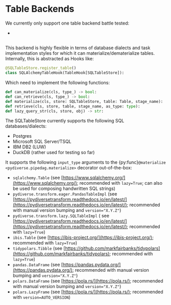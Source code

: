 # Table Backends

We currently only support one table backend battle tested:

- [](#pydiverse.pipedag.backend.table.SQLTableStore)

## [](#pydiverse.pipedag.backend.table.SQLTableStore)

This backend is highly flexible in terms of database dialects and task implementation styles for which it can
materialize/dematerialize tables. Internally, this is abstracted as Hooks like:

```python
@SQLTableStore.register_table()
class SQLAlchemyTableHook(TableHook[SQLTableStore]):
```

Which need to implement the following functions:

```python
def can_materialize(cls, type_) -> bool:
def can_retrieve(cls, type_) -> bool:
def materialize(cls, store: SQLTableStore, table: Table, stage_name):
def retrieve(cls, store, table, stage_name, as_type: type):
def lazy_query_str(cls, store, obj) -> str:
```

The SQLTableStore currently supports the following SQL databases/dialects:

- Postgres
- Microsoft SQL Server/TSQL
- IBM DB2 (LUW)
- DuckDB (rather used for testing so far)

It supports the following `input_type` arguments to the {py:func}`@materialize <pydiverse.pipedag.materialize>`
decorator out-of-the-box:

- `sqlalchemy.Table` (see [https://www.sqlalchemy.org/](https://www.sqlalchemy.org/); recommended with `lazy=True`;
  can also be used for composing handwritten SQL strings)
- `pydiverse.transform.eager.PandasTableImpl` (see
  [https://pydiversetransform.readthedocs.io/en/latest/](https://pydiversetransform.readthedocs.io/en/latest/);
  recommended with manual version bumping and `version="X.Y.Z"`)
- `pydiverse.transform.lazy.SQLTableImpl` (
  see [https://pydiversetransform.readthedocs.io/en/latest/](https://pydiversetransform.readthedocs.io/en/latest/);
  recommended with `lazy=True`)
- `ibis.Table` (see [https://ibis-project.org/](https://ibis-project.org/); recommended with `lazy=True`)
- `tidypolars.Tibble` (see [https://github.com/markfairbanks/tidypolars](https://github.com/markfairbanks/tidypolars);
  recommended with `lazy=True`)
- `pandas.DataFrame` (see [https://pandas.pydata.org/](https://pandas.pydata.org/); recommended with manual version
  bumping and `version="X.Y.Z"`)
- `polars.DataFrame` (see [https://pola.rs/](https://pola.rs/); recommended with manual version bumping
  and `version="X.Y.Z"`)
- `polars.LazyFrame` (see [https://pola.rs/](https://pola.rs/); recommended with `version=AUTO_VERSION`)